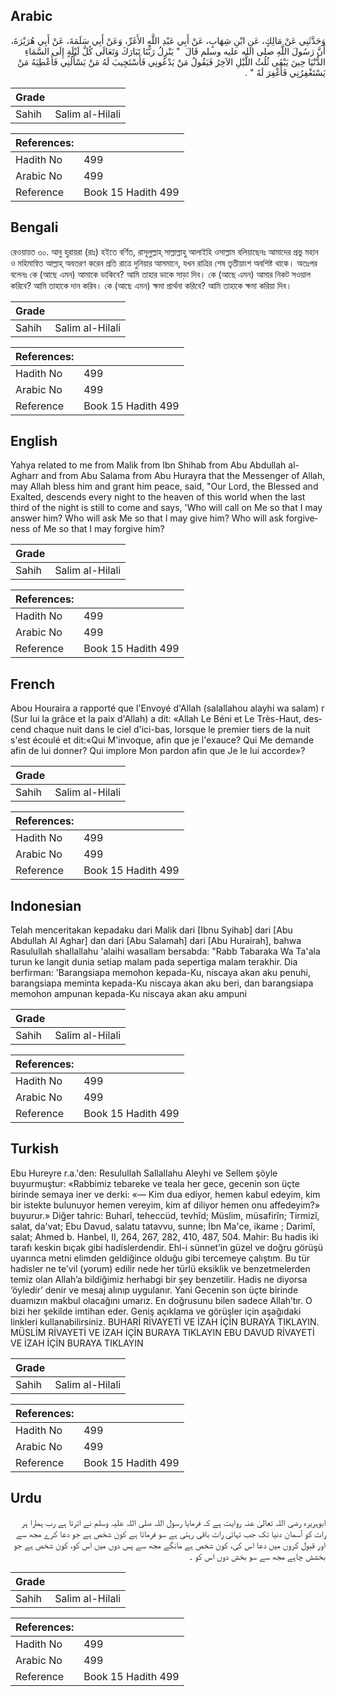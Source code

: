 ## Arabic


<div dir="rtl" lang="ar" style={{fontSize:'larger',backgroundColor:'#f8f9fa',padding:20}}>
وَحَدَّثَنِي عَنْ مَالِكٍ، عَنِ ابْنِ شِهَابٍ، عَنْ أَبِي عَبْدِ اللَّهِ الأَغَرِّ، وَعَنْ أَبِي سَلَمَةَ، عَنْ أَبِي هُرَيْرَةَ، أَنَّ رَسُولَ اللَّهِ صلى الله عليه وسلم قَالَ ‏ "‏ يَنْزِلُ رَبُّنَا تَبَارَكَ وَتَعَالَى كُلَّ لَيْلَةٍ إِلَى السَّمَاءِ الدُّنْيَا حِينَ يَبْقَى ثُلُثُ اللَّيْلِ الآخِرُ فَيَقُولُ مَنْ يَدْعُونِي فَأَسْتَجِيبَ لَهُ مَنْ يَسْأَلُنِي فَأُعْطِيَهُ مَنْ يَسْتَغْفِرُنِي فَأَغْفِرَ لَهُ ‏"‏ ‏.‏
</div>
<div style={{backgroundColor:'#f8f9fa',padding:20, marginBottom: 10}}><table> <thead> <tr> <th>Grade</th> <th></th> </tr> </thead> <tbody> <tr><td>Sahih</td><td>Salim al-Hilali</td></tr></tbody></table><table> <thead> <tr> <th>References:</th> <th></th> </tr> </thead> <tbody><tr><td>Hadith No</td><td>499</td></tr><tr><td>Arabic No</td><td>499</td></tr><tr><td>Reference</td><td>Book 15 Hadith 499</td></tr></tbody></table></div>

## Bengali


<div dir="ltr" lang="bn" style={{fontSize:'larger',backgroundColor:'#f8f9fa',padding:20}}>
রেওয়ায়ত ৩০. আবু হুরায়রা (রাঃ) হইতে বর্ণিত, রাসূলুল্লাহ্ সাল্লাল্লাহু আলাইহি ওসাল্লাম বলিয়াছেনঃ আমাদের প্রভু মহান ও মহিমান্বিত আল্লাহ্ অবতরণ করেন প্রতি রাত্রে দুনিয়ার আসমানে, যখন রাত্রির শেষ তৃতীয়াংশ অবশিষ্ট থাকে। অতঃপর বলেনঃ কে (আছে এমন) আমাকে ডাকিবে? আমি তাহার ডাকে সাড়া দিব। কে (আছে এমন) আমার নিকট সওয়াল করিবে? আমি তাহাকে দান করিব। কে (আছে এমন) ক্ষমা প্রার্থনা করিবে? আমি তাহাকে ক্ষমা করিয়া দিব।
</div>
<div style={{backgroundColor:'#f8f9fa',padding:20, marginBottom: 10}}><table> <thead> <tr> <th>Grade</th> <th></th> </tr> </thead> <tbody> <tr><td>Sahih</td><td>Salim al-Hilali</td></tr></tbody></table><table> <thead> <tr> <th>References:</th> <th></th> </tr> </thead> <tbody><tr><td>Hadith No</td><td>499</td></tr><tr><td>Arabic No</td><td>499</td></tr><tr><td>Reference</td><td>Book 15 Hadith 499</td></tr></tbody></table></div>

## English


<div dir="ltr" lang="en" style={{fontSize:'larger',backgroundColor:'#f8f9fa',padding:20}}>
Yahya related to me from Malik from Ibn Shihab from Abu Abdullah al-Agharr and from Abu Salama from Abu Hurayra that the Messenger of Allah, may Allah bless him and grant him peace, said, "Our Lord, the Blessed and Exalted, descends every night to the heaven of this world when the last third of the night is still to come and says, 'Who will call on Me so that I may answer him? Who will ask Me so that I may give him? Who will ask forgiveness of Me so that I may forgive him?
</div>
<div style={{backgroundColor:'#f8f9fa',padding:20, marginBottom: 10}}><table> <thead> <tr> <th>Grade</th> <th></th> </tr> </thead> <tbody> <tr><td>Sahih</td><td>Salim al-Hilali</td></tr></tbody></table><table> <thead> <tr> <th>References:</th> <th></th> </tr> </thead> <tbody><tr><td>Hadith No</td><td>499</td></tr><tr><td>Arabic No</td><td>499</td></tr><tr><td>Reference</td><td>Book 15 Hadith 499</td></tr></tbody></table></div>

## French


<div dir="ltr" lang="fr" style={{fontSize:'larger',backgroundColor:'#f8f9fa',padding:20}}>
Abou Houraira a rapporté que l'Envoyé d'Allah (salallahou alayhi wa salam) r (Sur lui la grâce et la paix d'Allah) a dit: «Allah Le Béni et Le Très-Haut, descend chaque nuit dans le ciel d'ici-bas, lorsque le premier tiers de la nuit s'est écoulé et dit:«Qui M'invoque, afin que je l'exauce? Qui Me demande afin de lui donner? Qui implore Mon pardon afin que Je le lui accorde»?
</div>
<div style={{backgroundColor:'#f8f9fa',padding:20, marginBottom: 10}}><table> <thead> <tr> <th>Grade</th> <th></th> </tr> </thead> <tbody> <tr><td>Sahih</td><td>Salim al-Hilali</td></tr></tbody></table><table> <thead> <tr> <th>References:</th> <th></th> </tr> </thead> <tbody><tr><td>Hadith No</td><td>499</td></tr><tr><td>Arabic No</td><td>499</td></tr><tr><td>Reference</td><td>Book 15 Hadith 499</td></tr></tbody></table></div>

## Indonesian


<div dir="ltr" lang="id" style={{fontSize:'larger',backgroundColor:'#f8f9fa',padding:20}}>
Telah menceritakan kepadaku dari Malik dari [Ibnu Syihab] dari [Abu Abdullah Al Aghar] dan dari [Abu Salamah] dari [Abu Hurairah], bahwa Rasulullah shallallahu 'alaihi wasallam bersabda: "Rabb Tabaraka Wa Ta'ala turun ke langit dunia setiap malam pada sepertiga malam terakhir. Dia berfirman: 'Barangsiapa memohon kepada-Ku, niscaya akan aku penuhi, barangsiapa meminta kepada-Ku niscaya akan aku beri, dan barangsiapa memohon ampunan kepada-Ku niscaya akan aku ampuni
</div>
<div style={{backgroundColor:'#f8f9fa',padding:20, marginBottom: 10}}><table> <thead> <tr> <th>Grade</th> <th></th> </tr> </thead> <tbody> <tr><td>Sahih</td><td>Salim al-Hilali</td></tr></tbody></table><table> <thead> <tr> <th>References:</th> <th></th> </tr> </thead> <tbody><tr><td>Hadith No</td><td>499</td></tr><tr><td>Arabic No</td><td>499</td></tr><tr><td>Reference</td><td>Book 15 Hadith 499</td></tr></tbody></table></div>

## Turkish


<div dir="ltr" lang="tr" style={{fontSize:'larger',backgroundColor:'#f8f9fa',padding:20}}>
Ebu Hureyre r.a.'den: Resulullah Sallallahu Aleyhi ve Sellem şöyle buyurmuştur: «Rabbimiz tebareke ve teala her gece, gecenin son üçte birinde semaya iner ve derki: «— Kim dua ediyor, hemen kabul edeyim, kim bir istekte bulunuyor hemen vereyim, kim af diliyor hemen onu affedeyim?» buyurur.» Diğer tahric: Buharî, teheccüd, tevhîd; Müslim, müsafirîn; Tirmizî, salat, da'vat; Ebu Davud, salatu tatavvu, sunne; İbn Ma'ce, ikame ; Darimî, salat; Ahmed b. Hanbel, II, 264, 267, 282, 410, 487, 504. Mahir: Bu hadis iki tarafı keskin bıçak gibi hadislerdendir. Ehl-i sünnet’in güzel ve doğru görüşü uyarınca metni elimden geldiğince olduğu gibi tercemeye çalıştım. Bu tür hadisler ne te’vil (yorum) edilir nede her türlü eksiklik ve benzetmelerden temiz olan Allah’a bildiğimiz herhabgi bir şey benzetilir. Hadis ne diyorsa ‘öyledir’ denir ve mesaj alınıp uygulanır. Yani Gecenin son üçte birinde duamızın makbul olacağını umarız. En doğrusunu bilen sadece Allah’tır. O bizi her şekilde imtihan eder. Geniş açıklama ve görüşler için aşağıdaki linkleri kullanabilirsiniz. BUHARİ RİVAYETİ VE İZAH İÇİN BURAYA TIKLAYIN. MÜSLİM RİVAYETİ VE İZAH İÇİN BURAYA TIKLAYIN EBU DAVUD RİVAYETİ VE İZAH İÇİN BURAYA TIKLAYIN
</div>
<div style={{backgroundColor:'#f8f9fa',padding:20, marginBottom: 10}}><table> <thead> <tr> <th>Grade</th> <th></th> </tr> </thead> <tbody> <tr><td>Sahih</td><td>Salim al-Hilali</td></tr></tbody></table><table> <thead> <tr> <th>References:</th> <th></th> </tr> </thead> <tbody><tr><td>Hadith No</td><td>499</td></tr><tr><td>Arabic No</td><td>499</td></tr><tr><td>Reference</td><td>Book 15 Hadith 499</td></tr></tbody></table></div>

## Urdu


<div dir="rtl" lang="ur" style={{fontSize:'larger',backgroundColor:'#f8f9fa',padding:20}}>
ابوہریرہ رضی اللہ تعالیٰ عنہ روایت ہے کہ فرمایا رسول اللہ صلی اللہ علیہ وسلم نے اترتا ہے رب ہمارا ہر رات کو آسمان دنیا تک جب تہائی رات باقی رہتی ہے سو فرماتا ہے کون شخص ہے جو دعا کرے مجھ سے اور قبول کروں میں دعا اس کی، کون شخص ہے مانگے مجھ سے پس دوں میں اس کو، کون شخص ہے جو بخشش چاہے مجھ سے سو بخش دوں اس کو ۔
</div>
<div style={{backgroundColor:'#f8f9fa',padding:20, marginBottom: 10}}><table> <thead> <tr> <th>Grade</th> <th></th> </tr> </thead> <tbody> <tr><td>Sahih</td><td>Salim al-Hilali</td></tr></tbody></table><table> <thead> <tr> <th>References:</th> <th></th> </tr> </thead> <tbody><tr><td>Hadith No</td><td>499</td></tr><tr><td>Arabic No</td><td>499</td></tr><tr><td>Reference</td><td>Book 15 Hadith 499</td></tr></tbody></table></div>